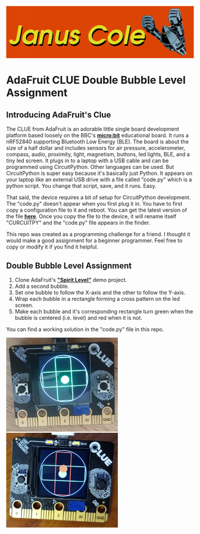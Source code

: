 <img src="JanusColeLogo.png"> 

# AdaFruit CLUE Double Bubble Level Assignment

## Introducing AdaFruit's Clue

The CLUE from AdaFruit is an adorable little single board development platform based loosely on the BBC's **[micro:bit](https://en.wikipedia.org/wiki/Micro_Bit)** educational board. It runs a nRF52840 supporting Bluetooth Low Energy (BLE). The board is about the size of a half dollar and includes sensors for air pressure, accelerometer, compass, audio, proximity, light, magnetism, buttons, led lights, BLE, and a tiny led screen. It plugs in to a laptop with a USB cable and can be programmed using CircuitPython. Other languages can be used. But CircuitPython is super easy because it's basically just Python. It appears on your laptop like an external USB drive with a file called "code.py" which is a python script. You change that script, save, and it runs. Easy.

That said, the device requires a bit of setup for CircuitPython development. The "code.py" doesn't appear when you first plug it in. You have to first copy a configuration file to it and reboot. You can get the latest version of the file **[here](https://circuitpython.org/board/clue_nrf52840_express/)**. Once you copy the file to the device, it will rename itself "CURCUITPY" and the "code.py" file appears in the finder.

This repo was created as a programming challenge for a friend. I thought it would make a good assignment for a beginner programmer. Feel free to copy or modify it if you find it helpful.

## Double Bubble Level Assignment

1) Clone AdaFruit's **["Spirit Level"](https://learn.adafruit.com/adafruit-clue/clue-spirit-level)** demo project.<br>
2) Add a second bubble.<br>
3) Set one bubble to follow the X-axis and the other to follow the Y-axis.<br>
4) Wrap each bubble in a rectangle forming a cross pattern on the led screen.<br>
5) Make each bubble and it's corresponding rectangle turn green when the bubble is centered (i.e. level) and red when it is not.<br>

You can find a working solution in the "code.py" file in this repo.<br>

<img src="LevelClue.png" width="300"> 
<img src="UnlevelBubble.png" width="300"> 

